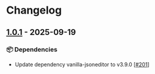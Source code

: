 # Changelog

## [1.0.1](https://github.com/opencloud-eu/web-extensions/releases/tag/json-viewer-v1.0.1) - 2025-09-19

### 📦️ Dependencies

- Update dependency vanilla-jsoneditor to v3.9.0 [[#201](https://github.com/opencloud-eu/web-extensions/pull/201)]
